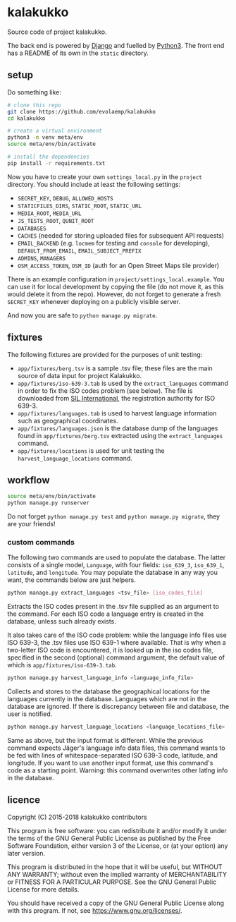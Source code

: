 # kalakukko

Source code of project kalakukko.

The back end is powered by [Django][dj] and fuelled by [Python3][py]. The front
end has a README of its own in the `static` directory.


## setup

Do something like:

```bash
# clone this repo
git clone https://github.com/evolaemp/kalakukko
cd kalakukko

# create a virtual environment
python3 -m venv meta/env
source meta/env/bin/activate

# install the dependencies
pip install -r requirements.txt
```

Now you have to create your own `settings_local.py` in the `project` directory.
You should include at least the following settings:

* `SECRET_KEY`, `DEBUG`, `ALLOWED_HOSTS`
* `STATICFILES_DIRS`, `STATIC_ROOT`, `STATIC_URL`
* `MEDIA_ROOT`, `MEDIA_URL`
* `JS_TESTS_ROOT`, `QUNIT_ROOT`
* `DATABASES`
* `CACHES` (needed for storing uploaded files for subsequent API requests)
* `EMAIL_BACKEND` (e.g. `locmem` for testing and `console` for developing),
  `DEFAULT_FROM_EMAIL`, `EMAIL_SUBJECT_PREFIX`
* `ADMINS`, `MANAGERS`
* `OSM_ACCESS_TOKEN`, `OSM_ID` (auth for an Open Street Maps tile provider)

There is an example configuration in `project/settings_local.example`. You can
use it for local development by copying the file (do not move it, as this would
delete it from the repo). However, do not forget to generate a fresh
`SECRET_KEY` whenever deploying on a publicly visible server.

And now you are safe to `python manage.py migrate`.


## fixtures

The following fixtures are provided for the purposes of unit testing:

* `app/fixtures/berg.tsv` is a sample .tsv file; these files are the main source
  of data input for project Kalakukko.
* `app/fixtures/iso-639-3.tab` is used by the `extract_languages` command in
  order to fix the ISO codes problem (see below). The file is downloaded from
  [SIL International][si], the registration authority for ISO 639-3.
* `app/fixtures/languages.tab` is used to harvest language information such as
  geographical coordinates.
* `app/fixtures/languages.json` is the database dump of the languages found in
  `app/fixtures/berg.tsv` extracted using the `extract_languages` command.
* `app/fixtures/locations` is used for unit testing the
  `harvest_language_locations` command.


## workflow

```bash
source meta/env/bin/activate
python manage.py runserver
```

Do not forget `python manage.py test` and `python manage.py migrate`, they are
your friends!


### custom commands

The following two commands are used to populate the database. The latter
consists of a single model, `Language`, with four fields: `iso_639_3`,
`iso_639_1`, `latitude`, and `longitude`. You may populate the database in any
way you want, the commands below are just helpers.

```bash
python manage.py extract_languages <tsv_file> [iso_codes_file]
```

Extracts the ISO codes present in the .tsv file supplied as an argument to the
command. For each ISO code a language entry is created in the database, unless
such already exists.

It also takes care of the ISO code problem: while the language info files use
ISO 639-3, the .tsv files use ISO 639-1 where available. That is why when a
two-letter ISO code is encountered, it is looked up in the iso codes file,
specified in the second (optional) command argument, the default value of which
is `app/fixtures/iso-639-3.tab`.

```bash
python manage.py harvest_language_info <language_info_file>
```

Collects and stores to the database the geographical locations for the languages
currently in the database. Languages which are not in the database are ignored.
If there is discrepancy between file and database, the user is notified.

```bash
python manage.py harvest_language_locations <language_locations_file>
```

Same as above, but the input format is different. While the previous command
expects Jäger's language info data files, this command wants to be fed with
lines of whitespace-separated ISO 639-3 code, latitude, and longitude. If you
want to use another input format, use this command's code as a starting point.
Warning: this command overwrites other latlng info in the database.


## licence

Copyright (C) 2015-2018  kalakukko contributors

This program is free software: you can redistribute it and/or modify
it under the terms of the GNU General Public License as published by
the Free Software Foundation, either version 3 of the License, or
(at your option) any later version.

This program is distributed in the hope that it will be useful,
but WITHOUT ANY WARRANTY; without even the implied warranty of
MERCHANTABILITY or FITNESS FOR A PARTICULAR PURPOSE.  See the
GNU General Public License for more details.

You should have received a copy of the GNU General Public License
along with this program.  If not, see <https://www.gnu.org/licenses/>.


[dj]: https://www.djangoproject.com
[py]: https://www.python.org
[si]: http://www-01.sil.org/iso639-3/download.asp
